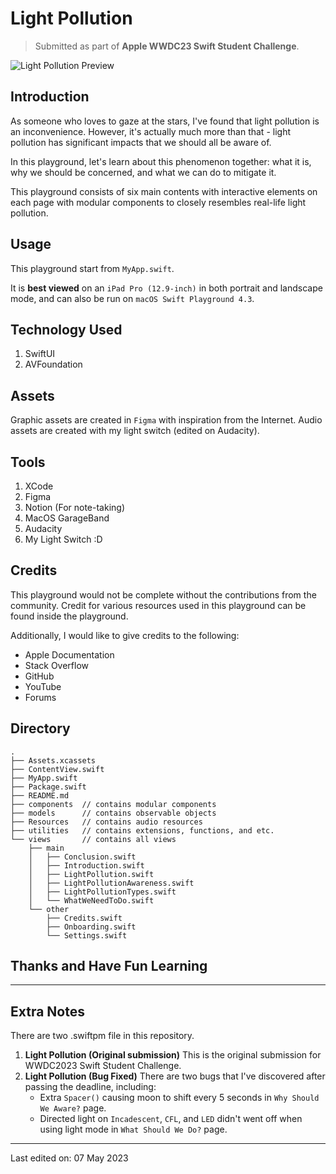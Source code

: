 # Light Pollution

> Submitted as part of **Apple WWDC23 Swift Student Challenge**.

![Light Pollution Preview](https://user-images.githubusercontent.com/72428718/234043615-47d67c46-74a5-402d-a205-f64be999a97f.png)

## Introduction

As someone who loves to gaze at the stars, I've found that light pollution is an inconvenience. However, it's actually much more than that - light pollution has significant impacts that we should all be aware of.

In this playground, let's learn about this phenomenon together: what it is, why we should be concerned, and what we can do to mitigate it.

This playground consists of six main contents with interactive elements on each page with modular components to closely resembles real-life light pollution.

## Usage

This playground start from `MyApp.swift`.

It is **best viewed** on an `iPad Pro (12.9-inch)` in both portrait and landscape mode, and can also be run on `macOS Swift Playground 4.3`.

## Technology Used

1. SwiftUI
2. AVFoundation

## Assets

Graphic assets are created in `Figma` with inspiration from the Internet.
Audio assets are created with my light switch (edited on Audacity).

## Tools

1. XCode
2. Figma
3. Notion (For note-taking)
4. MacOS GarageBand
5. Audacity
6. My Light Switch :D

## Credits

This playground would not be complete without the contributions from the community.
Credit for various resources used in this playground can be found inside the playground.

Additionally, I would like to give credits to the following:

- Apple Documentation
- Stack Overflow
- GitHub
- YouTube
- Forums

## Directory

```shell
.
├── Assets.xcassets
├── ContentView.swift
├── MyApp.swift
├── Package.swift
├── README.md
├── components  // contains modular components
├── models      // contains observable objects
├── Resources   // contains audio resources
├── utilities   // contains extensions, functions, and etc.
└── views       // contains all views
    ├── main
    │   ├── Conclusion.swift
    │   ├── Introduction.swift
    │   ├── LightPollution.swift
    │   ├── LightPollutionAwareness.swift
    │   ├── LightPollutionTypes.swift
    │   └── WhatWeNeedToDo.swift
    └── other
        ├── Credits.swift
        ├── Onboarding.swift
        └── Settings.swift
```

## Thanks and Have Fun Learning

---

## Extra Notes

There are two .swiftpm file in this repository.

1. **Light Pollution (Original submission)**
   This is the original submission for WWDC2023 Swift Student Challenge.
2. **Light Pollution (Bug Fixed)**
    There are two bugs that I've discovered after passing the deadline, including:
    - Extra `Spacer()` causing moon to shift every 5 seconds in `Why Should We Aware?` page.
    - Directed light on `Incadescent`, `CFL`, and `LED` didn't went off when using light mode in `What Should We Do?` page.

---
Last edited on: 07 May 2023